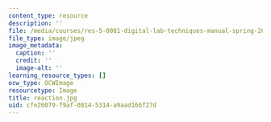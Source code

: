 ```yaml
---
content_type: resource
description: ''
file: /media/courses/res-5-0001-digital-lab-techniques-manual-spring-2007/cfe26079f9af08145314a9aad166f27d_reaction.jpg
file_type: image/jpeg
image_metadata:
  caption: ''
  credit: ''
  image-alt: ''
learning_resource_types: []
ocw_type: OCWImage
resourcetype: Image
title: reaction.jpg
uid: cfe26079-f9af-0814-5314-a9aad166f27d
---
```

